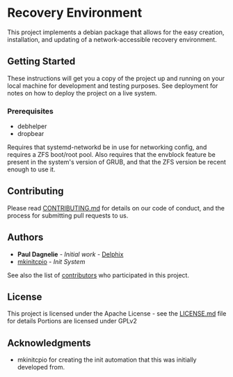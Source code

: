 # Recovery Environment

This project implements a debian package that allows for the easy creation, installation, and updating of a network-accessible recovery environment.

## Getting Started

These instructions will get you a copy of the project up and running on your local machine for development and testing purposes. See deployment for notes on how to deploy the project on a live system.

### Prerequisites

* debhelper
* dropbear

Requires that systemd-networkd be in use for networking config, and requires a ZFS boot/root pool. Also requires that the envblock feature be present in the system's version of GRUB, and that the ZFS version be recent enough to use it.


## Contributing

Please read [CONTRIBUTING.md](https://github.com/delphix/.github/blob/master/CONTRIBUTING.md) for details on our code of conduct, and the process for submitting pull requests to us.

## Authors

* **Paul Dagnelie** - *Initial work* - [Delphix](https://github.com/delphix)
* [mkinitcpio](https://github.com/archlinux/mkinitcpio) - *Init System*

See also the list of [contributors](https://github.com/your/project/contributors) who participated in this project.

## License

This project is licensed under the Apache License - see the [LICENSE.md](LICENSE.md) file for details
Portions are licensed under GPLv2

## Acknowledgments

* mkinitcpio for creating the init automation that this was initially developed from.

